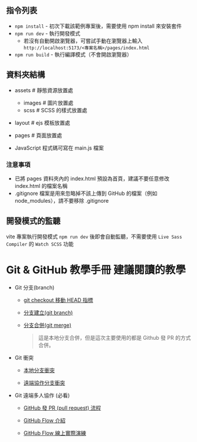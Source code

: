 ## 指令列表

- `npm install` - 初次下載該範例專案後，需要使用 npm install 來安裝套件
- `npm run dev` - 執行開發模式
  - 若沒有自動開啟瀏覽器，可嘗試手動在瀏覽器上輸入
    `http://localhost:5173/<專案名稱>/pages/index.html`
- `npm run build` - 執行編譯模式（不會開啟瀏覽器）

## 資料夾結構

- assets # 靜態資源放置處

  - images # 圖片放置處
  - scss # SCSS 的樣式放置處

- layout # ejs 模板放置處
- pages # 頁面放置處

- JavaScript 程式碼可寫在 main.js 檔案

### 注意事項

- 已將 pages 資料夾內的 index.html 預設為首頁，建議不要任意修改 index.html 的檔案名稱
- .gitignore 檔案是用來忽略掉不該上傳到 GitHub 的檔案（例如 node_modules），請不要移除 .gitignore

## 開發模式的監聽

vite 專案執行開發模式 `npm run dev` 後即會自動監聽，不需要使用 `Live Sass Compiler` 的 `Watch SCSS` 功能

# Git & GitHub 教學手冊 建議閱讀的教學

- Git 分支(branch)

  - [git checkout 移動 HEAD 指標](https://w3c.hexschool.com/git/9a164fbe)

  - [分支建立(git branch)](https://w3c.hexschool.com/git/a8ee6eee)

  - [分支合併(git merge)](https://w3c.hexschool.com/git/450914e9)

    > 這是本地分支合併，但是這次主要使用的都是 Github 發 PR 的方式合併。

- Git 衝突

  - [本地分支衝突](https://w3c.hexschool.com/git/921e90ff)

  - [遠端協作分支衝突](https://w3c.hexschool.com/git/b0c9a9a4)

- Git 遠端多人協作 (必看)

  - [GitHub 發 PR (pull request) 流程](https://w3c.hexschool.com/git/cc7d70b7)

  - [GitHub Flow 介紹](https://w3c.hexschool.com/git/cad4551b)

  - [GitHub Flow 線上實際演練](https://w3c.hexschool.com/git/bcce3d47)
